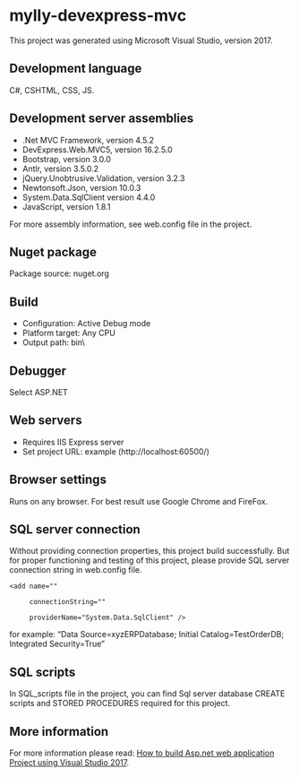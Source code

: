 # mylly-devexpress-mvc

This project was generated using Microsoft Visual Studio, version 2017.

## Development language
C#, CSHTML, CSS, JS.

## Development server assemblies
* .Net MVC Framework, version 4.5.2
* DevExpress.Web.MVC5, version 16.2.5.0
* Bootstrap, version 3.0.0
* Antlr, version 3.5.0.2
* jQuery.Unobtrusive.Validation, version 3.2.3
* Newtonsoft.Json, version 10.0.3
* System.Data.SqlClient version 4.4.0
* JavaScript, version 1.8.1

For more assembly information, see web.config file in the project.

## Nuget package
Package source: nuget.org

## Build
* Configuration: Active Debug mode
* Platform target: Any CPU
* Output path: bin\

## Debugger
Select ASP.NET

## Web servers 
* Requires IIS Express server
* Set project URL: example (http://localhost:60500/) 
## Browser settings
Runs on any browser. For best result use Google Chrome and FireFox.

## SQL server connection
Without providing connection properties, this project build successfully. But for proper functioning and testing of this project, please provide SQL server connection string in web.config file.

<connectionStrings>

    <add name=""

         connectionString=""

         providerName="System.Data.SqlClient" />

</connectionStrings> 

for example: “Data Source=xyzERPDatabase; Initial Catalog=TestOrderDB; Integrated Security=True”

## SQL scripts
In SQL_scripts file in the project, you can find Sql server database CREATE scripts and STORED PROCEDURES required for this project.

## More information
For more information please read: [How to build Asp.net web application Project using Visual Studio 2017](https://www.asp.net/downloads).

